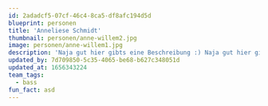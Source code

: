 ```yaml
---
id: 2adadcf5-07cf-46c4-8ca5-df8afc194d5d
blueprint: personen
title: 'Anneliese Schmidt'
thumbnail: personen/anne-willem2.jpg
image: personen/anne-willem1.jpg
description: 'Naja gut hier gibts eine Beschreibung :) Naja gut hier gibts eine Beschreibung :)'
updated_by: 7d709850-5c35-4065-be68-b627c348051d
updated_at: 1656343224
team_tags:
  - bass
fun_fact: asd
---
```

